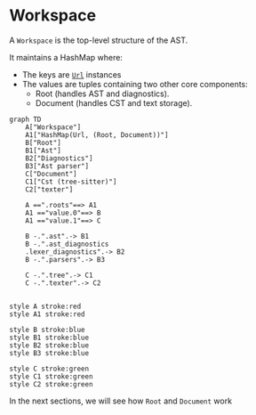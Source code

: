 # Workspace

A `Workspace` is the top-level structure of the AST. 

It maintains a HashMap where:
 - The keys are [`Url`](https://docs.rs/lsp-types/0.95.1/lsp_types/struct.Url.html) instances
 - The values are tuples containing two other core components:
    - Root (handles AST and diagnostics).
    - Document (handles CST and text storage).

```mermaid
graph TD
    A["Workspace"]
    A1["HashMap(Url, (Root, Document))"]
    B["Root"]
    B1["Ast"]
    B2["Diagnostics"]
    B3["Ast parser"]
    C["Document"]
    C1["Cst (tree-sitter)"]
    C2["texter"]

    A ==".roots"==> A1
    A1 =="value.0"==> B
    A1 =="value.1"==> C

    B -.".ast".-> B1
    B -.".ast_diagnostics
    .lexer_diagnostics".-> B2
    B -.".parsers".-> B3

    C -.".tree".-> C1
    C -.".texter".-> C2


style A stroke:red
style A1 stroke:red

style B stroke:blue
style B1 stroke:blue
style B2 stroke:blue
style B3 stroke:blue

style C stroke:green
style C1 stroke:green
style C2 stroke:green
```



In the next sections, we will see how `Root` and `Document` work